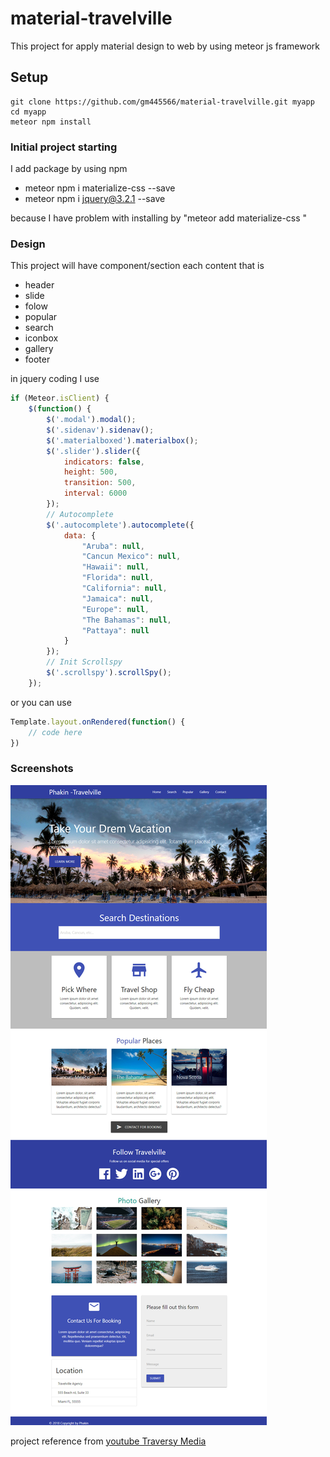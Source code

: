 # material-travelville

This project for apply material design to web by using meteor js framework


## Setup
 ```
 git clone https://github.com/gm445566/material-travelville.git myapp
cd myapp
meteor npm install
  ```

### Initial project starting 
I  add package by using npm

- meteor npm i materialize-css --save
- meteor npm i jquery@3.2.1 --save

because I have problem with installing by "meteor add materialize-css "

### Design
This project will have component/section each content that is

- header
- slide
- folow
- popular
- search
- iconbox
- gallery
- footer

in jquery coding I use 

```javascript
if (Meteor.isClient) {
    $(function() {
        $('.modal').modal();
        $('.sidenav').sidenav();
        $('.materialboxed').materialbox();
        $('.slider').slider({
            indicators: false,
            height: 500,
            transition: 500,
            interval: 6000
        });
        // Autocomplete
        $('.autocomplete').autocomplete({
            data: {
                "Aruba": null,
                "Cancun Mexico": null,
                "Hawaii": null,
                "Florida": null,
                "California": null,
                "Jamaica": null,
                "Europe": null,
                "The Bahamas": null,
                "Pattaya": null
            }
        });
        // Init Scrollspy
        $('.scrollspy').scrollSpy();
    });

```

or you can use

```javascript
Template.layout.onRendered(function() {
    // code here
})
```
### Screenshots

![alt text](https://raw.githubusercontent.com/gm445566/material-travelville/master/readme/screen.png)

project reference from [youtube Traversy Media](https://www.youtube.com/watch?v=MaP3vO-vEsg&t=2833s)
